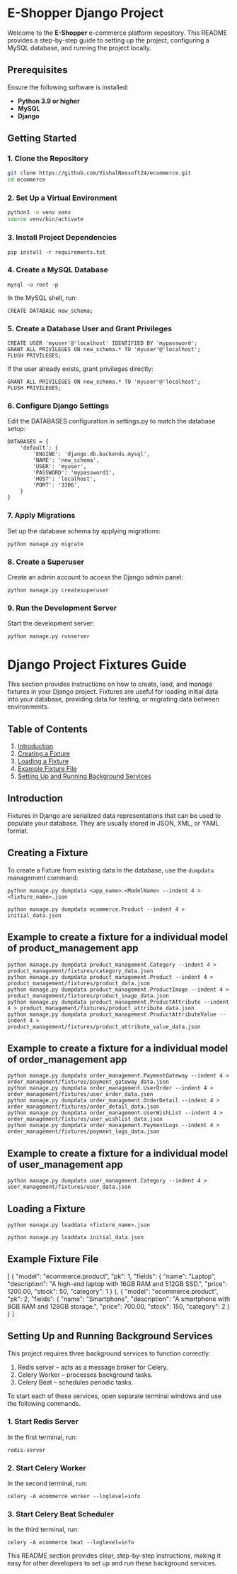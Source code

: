 # E-Shopper Django Project

Welcome to the **E-Shopper** e-commerce platform repository. This README provides a step-by-step guide to setting up the project, configuring a MySQL database, and running the project locally.

## Prerequisites

Ensure the following software is installed:

- **Python 3.9 or higher**
- **MySQL**
- **Django**

## Getting Started

### 1. Clone the Repository

```bash
git clone https://github.com/VishalNeosoft24/ecommerce.git
cd ecommerce
```

### 2. Set Up a Virtual Environment

```bash
python3 -m venv venv
source venv/bin/activate

```

### 3. Install Project Dependencies

```
pip install -r requirements.txt
```

### 4. Create a MySQL Database

```
mysql -u root -p
```

In the MySQL shell, run:

```
CREATE DATABASE new_schema;
```

### 5. Create a Database User and Grant Privileges

```
CREATE USER 'myuser'@'localhost' IDENTIFIED BY 'mypassword';
GRANT ALL PRIVILEGES ON new_schema.* TO 'myuser'@'localhost';
FLUSH PRIVILEGES;
```

If the user already exists, grant privileges directly:

```
GRANT ALL PRIVILEGES ON new_schema.* TO 'myuser'@'localhost';
FLUSH PRIVILEGES;
```

### 6. Configure Django Settings

Edit the DATABASES configuration in settings.py to match the database setup:

```
DATABASES = {
    'default': {
        'ENGINE': 'django.db.backends.mysql',
        'NAME': 'new_schema',
        'USER': 'myuser',
        'PASSWORD': 'mypassword1',
        'HOST': 'localhost',
        'PORT': '3306',
    }
}
```

### 7. Apply Migrations

Set up the database schema by applying migrations:

```
python manage.py migrate
```

### 8. Create a Superuser

Create an admin account to access the Django admin panel:

```
python manage.py createsuperuser
```

### 9. Run the Development Server

Start the development server:

```
python manage.py runserver

```

# Django Project Fixtures Guide

This section provides instructions on how to create, load, and manage fixtures in your Django project. Fixtures are useful for loading initial data into your database, providing data for testing, or migrating data between environments.

## Table of Contents

1. [Introduction](#introduction)
2. [Creating a Fixture](#creating-a-fixture)
3. [Loading a Fixture](#loading-a-fixture)
4. [Example Fixture File](#example-fixture-file)
5. [Setting Up and Running Background Services](#setting-up-and-running-background-services)

## Introduction

Fixtures in Django are serialized data representations that can be used to populate your database. They are usually stored in JSON, XML, or YAML format.

## Creating a Fixture

To create a fixture from existing data in the database, use the `dumpdata` management command:

```
python manage.py dumpdata <app_name>.<ModelName> --indent 4 > <fixture_name>.json

python manage.py dumpdata ecommerce.Product --indent 4 > initial_data.json
```

## Example to create a fixture for a individual model of product_management app

```
python manage.py dumpdata product_management.Category --indent 4 > product_management/fixtures/category_data.json
python manage.py dumpdata product_management.Product --indent 4 > product_management/fixtures/product_data.json
python manage.py dumpdata product_management.ProductImage --indent 4 > product_management/fixtures/product_image_data.json
python manage.py dumpdata product_management.ProductAttribute --indent 4 > product_management/fixtures/product_attribute_data.json
python manage.py dumpdata product_management.ProductAttributeValue --indent 4 > product_management/fixtures/product_attribute_value_data.json

```

## Example to create a fixture for a individual model of order_management app

```
python manage.py dumpdata order_management.PaymentGateway --indent 4 > order_management/fixtures/payment_gateway_data.json
python manage.py dumpdata order_management.UserOrder --indent 4 > order_management/fixtures/user_order_data.json
python manage.py dumpdata order_management.OrderDetail --indent 4 > order_management/fixtures/order_detail_data.json
python manage.py dumpdata order_management.UserWishList --indent 4 > order_management/fixtures/user_wishlist_data.json
python manage.py dumpdata order_management.PaymentLogs --indent 4 > order_management/fixtures/payment_logs_data.json

```

## Example to create a fixture for a individual model of user_management app

```
python manage.py dumpdata user_management.Category --indent 4 > user_management/fixtures/user_data.json

```

## Loading a Fixture

```
python manage.py loaddata <fixture_name>.json

python manage.py loaddata initial_data.json
```

## Example Fixture File

[
{
"model": "ecommerce.product",
"pk": 1,
"fields": {
"name": "Laptop",
"description": "A high-end laptop with 16GB RAM and 512GB SSD.",
"price": 1200.00,
"stock": 50,
"category": 1
}
},
{
"model": "ecommerce.product",
"pk": 2,
"fields": {
"name": "Smartphone",
"description": "A smartphone with 8GB RAM and 128GB storage.",
"price": 700.00,
"stock": 150,
"category": 2
}
}
]

## Setting Up and Running Background Services

This project requires three background services to function correctly:

1. Redis server – acts as a message broker for Celery.
2. Celery Worker – processes background tasks.
3. Celery Beat – schedules periodic tasks.

To start each of these services, open separate terminal windows and use the following commands.

### 1. Start Redis Server

In the first terminal, run:

```
redis-server
```

### 2. Start Celery Worker

In the second terminal, run:

```
celery -A ecommerce worker --loglevel=info
```

### 3. Start Celery Beat Scheduler

In the third terminal, run:

```
celery -A ecommerce beat --loglevel=info

```

This README section provides clear, step-by-step instructions, making it easy for other developers to set up and run these background services.
